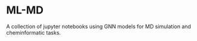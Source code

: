 # ML-MD

A collection of jupyter notebooks using GNN models for MD simulation and cheminformatic tasks.
